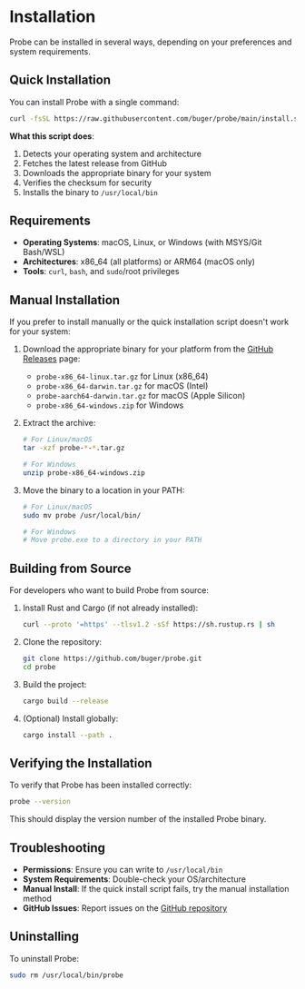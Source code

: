 # Installation

Probe can be installed in several ways, depending on your preferences and system requirements.

## Quick Installation

You can install Probe with a single command:

```bash
curl -fsSL https://raw.githubusercontent.com/buger/probe/main/install.sh | bash
```

**What this script does**:

1. Detects your operating system and architecture
2. Fetches the latest release from GitHub
3. Downloads the appropriate binary for your system
4. Verifies the checksum for security
5. Installs the binary to `/usr/local/bin`

## Requirements

- **Operating Systems**: macOS, Linux, or Windows (with MSYS/Git Bash/WSL)
- **Architectures**: x86_64 (all platforms) or ARM64 (macOS only)
- **Tools**: `curl`, `bash`, and `sudo`/root privileges

## Manual Installation

If you prefer to install manually or the quick installation script doesn't work for your system:

1. Download the appropriate binary for your platform from the [GitHub Releases](https://github.com/buger/probe/releases) page:
   - `probe-x86_64-linux.tar.gz` for Linux (x86_64)
   - `probe-x86_64-darwin.tar.gz` for macOS (Intel)
   - `probe-aarch64-darwin.tar.gz` for macOS (Apple Silicon)
   - `probe-x86_64-windows.zip` for Windows

2. Extract the archive:
   ```bash
   # For Linux/macOS
   tar -xzf probe-*-*.tar.gz
   
   # For Windows
   unzip probe-x86_64-windows.zip
   ```

3. Move the binary to a location in your PATH:
   ```bash
   # For Linux/macOS
   sudo mv probe /usr/local/bin/
   
   # For Windows
   # Move probe.exe to a directory in your PATH
   ```

## Building from Source

For developers who want to build Probe from source:

1. Install Rust and Cargo (if not already installed):
   ```bash
   curl --proto '=https' --tlsv1.2 -sSf https://sh.rustup.rs | sh
   ```

2. Clone the repository:
   ```bash
   git clone https://github.com/buger/probe.git
   cd probe
   ```

3. Build the project:
   ```bash
   cargo build --release
   ```

4. (Optional) Install globally:
   ```bash
   cargo install --path .
   ```

## Verifying the Installation

To verify that Probe has been installed correctly:

```bash
probe --version
```

This should display the version number of the installed Probe binary.

## Troubleshooting

- **Permissions**: Ensure you can write to `/usr/local/bin`
- **System Requirements**: Double-check your OS/architecture
- **Manual Install**: If the quick install script fails, try the manual installation method
- **GitHub Issues**: Report issues on the [GitHub repository](https://github.com/buger/probe/issues)

## Uninstalling

To uninstall Probe:

```bash
sudo rm /usr/local/bin/probe